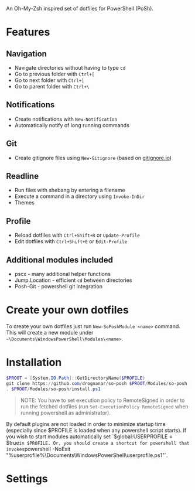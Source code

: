 An Oh-My-Zsh inspired set of dotfiles for PowerShell (PoSh).

# Features

## Navigation
* Navigate directories without having to type `cd`
* Go to previous folder with `Ctrl+[`
* Go to next folder with `Ctrl+]`
* Go to parent folder with `Ctrl+\`

## Notifications
* Create notifications with `New-Notification`
* Automatically notify of long running commands

## Git
* Create gitignore files using `New-Gitignore` (based on [gitignore.io](http://gitignore.io))

## Readline
* Run files with shebang by entering a filename
* Execute a command in a directory using `Invoke-InDir`
* Themes

## Profile
* Reload dotfiles with `Ctrl+Shift+R` or `Update-Profile`
* Edit dotfiles with `Ctrl+Shift+E` or `Edit-Profile`

## Additional modules included
* pscx - many additional helper functions
* Jump.Location - efficient `cd` between directories
* Posh-Git - powershell git integration

# Create your own dotfiles

To create your own dotfiles just run `New-SoPoshModule <name>` command.
This will create a new module under `~\Documents\WindowsPowerShell\Modules\<name>`.

# Installation

```powershell
$PROOT = [System.IO.Path]::GetDirectoryName($PROFILE)
git clone https://github.com/drognanar/so-posh $PROOT/Modules/so-posh
. $PROOT/Modules/so-posh/install.ps1
```


> NOTE: You have to set execution policy to RemoteSigned in order to run the fetched dotfiles (run `Set-ExecutionPolicy RemoteSigned` when running powershell as administrator).

By default plugins are not loaded in order to minimize startup time (especially since $PROFILE is loaded when any powershell script starts).
If you wish to start modules automatically set `$global:USERPROFILE = $true` in $PROFILE.
Or, you should create a shortcut for powershell that invokes `powershell -NoExit "%userprofile%\Documents\WindowsPowerShell\userprofile.ps1"`.

# Settings

